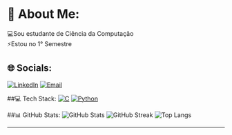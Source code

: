 # 💫 About Me:
💻Sou estudante de Ciência da Computação<br> ⚡Estou no 1° Semestre

##  🌐 Socials:
[![LinkedIn](https://img.shields.io/badge/LinkedIn-3287B5.svg?logo=linkedin&logoColor=white)](https://www.linkedin.com/in/isabella-sena-693912354?utm_source=share&utm_campaign=share_via&utm_content=profile&utm_medium=ios_app)
[![Email](https://img.shields.io/badge/Email-D14836?logo=gmail&logoColor=white)](mailto:isabellasena.tech@gmail.com)

##💻 Tech Stack:
[![C](https://img.shields.io/badge/C-%2300599C.svg?style=flat&logo=c&logoColor=white)](https://en.wikipedia.org/wiki/C_(programming_language))
[![Python](https://img.shields.io/badge/python-3670A0?style=flat&logo=python&logoColor=ffd54f)](https://www.python.org/)

##📊 GitHub Stats:
![GitHub Stats](https://github-readme-stats.vercel.app/api?username=IsabellaSenaa&theme=dark&hide_border=true&include_all_commits=false&count_private=false)
![GitHub Streak](https://streak-stats.demolab.com?user=IsabellaSenaa&theme=dark&hide_border=true)
![Top Langs](https://github-readme-stats.vercel.app/api/top-langs/?username=IsabellaSenaa&theme=dark&hide_border=true&layout=compact)

---



<!-- Proudly created with GPRM ( https://gprm.itsvg.in ) -->
<!-- Proudly created with GPRM ( https://gprm.itsvg.in ) -->
